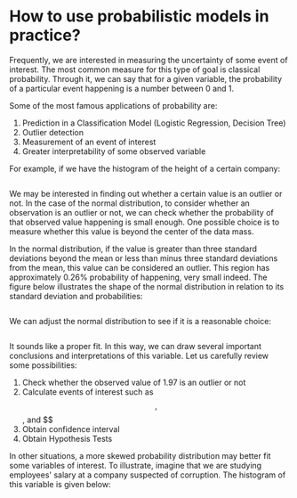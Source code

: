 # How to use probabilistic models in practice?

Frequently, we are interested in measuring the uncertainty of some event of interest. The most common measure for this type of goal is classical probability. Through it, we can say that for a given variable, the probability of a particular event happening is a number between 0 and 1.

Some of the most famous applications of probability are:

1. Prediction in a Classification Model (Logistic Regression, Decision Tree)
2. Outlier detection
3. Measurement of an event of interest
4. Greater interpretability of some observed variable

For example, if we have the histogram of the height of a certain company:

![]()

We may be interested in finding out whether a certain value is an outlier or not. In the case of the normal distribution, to consider whether an observation is an outlier or not, we can check whether the probability of that observed value happening is small enough. One possible choice is to measure whether this value is beyond the center of the data mass.

 In the normal distribution, if the value is greater than three standard deviations beyond the mean or less than minus three standard deviations from the mean, this value can be considered an outlier. This region has approximately 0.26% probability of happening, very small indeed. The figure below illustrates the shape of the normal distribution in relation to its standard deviation and probabilities:

![]()

We can adjust the normal distribution to see if it is a reasonable choice:

![]()

It sounds like a proper fit. In this way, we can draw several important conclusions and interpretations of this variable. Let us carefully review some possibilities:

1. Check whether the observed value of 1.97 is an outlier or not
2. Calculate events of interest such as $$, $$, and $$
3. Obtain confidence interval
4. Obtain Hypothesis Tests

In other situations, a more skewed probability distribution may better fit some variables of interest.
To illustrate, imagine that we are studying employees' salary at a company suspected of corruption. The histogram of this variable is given below: